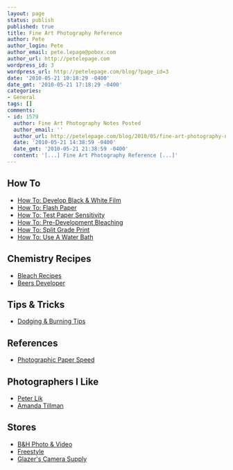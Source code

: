 ```yaml
---
layout: page
status: publish
published: true
title: Fine Art Photography Reference
author: Pete
author_login: Pete
author_email: pete.lepage@pobox.com
author_url: http://petelepage.com
wordpress_id: 3
wordpress_url: http://petelepage.com/blog/?page_id=3
date: '2010-05-21 10:18:29 -0400'
date_gmt: '2010-05-21 17:18:29 -0400'
categories:
- General
tags: []
comments:
- id: 1579
  author: Fine Art Photography Notes Posted
  author_email: ''
  author_url: http://petelepage.com/blog/2010/05/fine-art-photography-notes-posted/
  date: '2010-05-21 14:38:59 -0400'
  date_gmt: '2010-05-21 21:38:59 -0400'
  content: '[...] Fine Art Photography Reference [...]'
---
```

<h2>How To</h2>
<ul>
<li><a href="http://petelepage.com/blog/fine-art-photography-reference/film-development/">How To: Develop Black &amp; White Film</a></li>
<li><a href="http://petelepage.com/blog/fine-art-photography-reference/paper-flashing/">How To: Flash Paper</a></li>
<li><a href="http://petelepage.com/blog/fine-art-photography-reference/photographic-paper-tests/">How To: Test Paper Sensitivity</a></li>
<li><a href="http://petelepage.com/blog/fine-art-photography-reference/pre-development-bleaching/">How To: Pre-Development Bleaching</a></li>
<li><a href="http://petelepage.com/blog/fine-art-photography-reference/split-grade-printing/">How To: Split Grade Print</a></li>
<li><a href="http://petelepage.com/blog/fine-art-photography-reference/water-baths/">How To: Use A Water Bath</a></li>
</ul>
<h2>Chemistry Recipes</h2>
<ul>
<li><a href="http://petelepage.com/blog/fine-art-photography-reference/bleach-recipes/">Bleach Recipes</a></li>
<li><a href="http://petelepage.com/blog/fine-art-photography-reference/beers-developer/">Beers Developer</a></li>
</ul>
<h2>Tips &amp; Tricks</h2>
<ul>
<li><a href="http://petelepage.com/blog/fine-art-photography-reference/dodging-burning-tips/">Dodging &amp; Burning Tips</a></li>
</ul>
<h2>References</h2>
<ul>
<li><a href="http://petelepage.com/blog/fine-art-photography-reference/photographic-paper-speed/">Photographic Paper Speed</a></li>
</ul>
<h2>Photographers I Like</h2>
<ul>
<li><a href="http://www.peterlik.com" target="_blank">Peter Lik</a></li>
<li><a href="http://www.atillmanphoto.com/" target="_blank">Amanda Tillman</a></li>
</ul>
<h2>Stores</h2>
<ul>
<li><a href="http://www.bhphotovideo.com/" target="_blank">B&amp;H Photo &amp; Video</a></li>
<li><a href="http://www.freestylephoto.biz/e_main.php" target="_blank">Freestyle</a></li>
<li><a href="http://www.glazerscamera.com/" target="_blank">Glazer's Camera Supply</a></li>
</ul>
